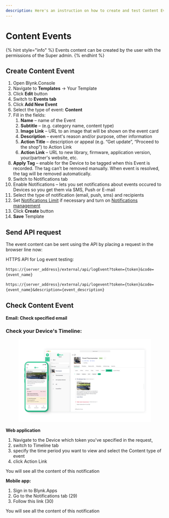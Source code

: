 ```yaml
---
description: Here's an instruction on how to create and test Content Events
---
```


# Content Events

{% hint style="info" %}
Events content can be created by the user with the permissions of the Super admin.
{% endhint %}

## Create Content Event

1. Open Blynk.Console
2. Navigate to **Templates** -> Your Template
3. Click **Edit** button
4. Switch to **Events tab**
5. Click **Add New Event**
6. Select the type of event: **Content**
7. Fill in the fields:
   1. **Name** – name of the Event
   2. **Subtitle** – (e.g. category name, content type)
   3. **Image Link** – URL to an image that will be shown on the event card&#x20;
   4. **Description** – event's reason and/or purpose, other information&#x20;
   5. **Action Title** – description or appeal (e.g. “Get update”, “Proceed to the shop”) to Action Link
   6. **Action Link** – URL to new library, firmware, application version, your/partner's website, etc.
8. **Apply Tag** – enable for the Device to be tagged when this Event is recorded. The tag can’t be removed manually. When event is resolved, the tag will be removed automatically.
9. Switch to Notifications tab&#x20;
10. Enable Notifications – lets you set notifications about events occured to Devices so you get them via SMS, Push or E-mail&#x20;
11. Select the type of notification (email, push, sms) and recipients
12. Set [Notifications Limit](events-content-events.md) if necessary and turn on [Notifications management](../../../../getting-started/notification-management/)
13. Click **Create** button&#x20;
14. **Save** Template

## **Send API request**

The event content can be sent using the API by placing a request in the browser line now:

HTTPS API for Log event testing:

`https://{server_address}/external/api/logEvent?token={token}&code={event_name}`

`https://{server_address}/external/api/logevent?token={token}&code={event_name}&description={event_description}`



## **Check Content Event**

#### **Email: Check specified email**

### **Check your Device's Timeline:**

<figure><img src="../../../../.gitbook/assets/content_events.png" alt=""><figcaption></figcaption></figure>

**Web application**

1. Navigate to the Device which token you've specified in the request,
2. switch to Timeline tab&#x20;
3. specify the time period you want to view and select the Content type of event&#x20;
4. click Action Link&#x20;

You will see all the content of this notification

**Mobile app:**

1. Sign in to Blynk.Apps
2. Go to the Notifications tab (29)
3. Follow this link (30)

You will see all the content of this notification
